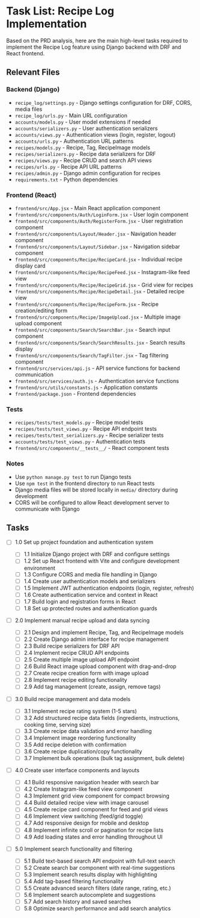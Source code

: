 # Task List: Recipe Log Implementation

Based on the PRD analysis, here are the main high-level tasks required to implement the Recipe Log feature using Django
backend with DRF and React frontend.

## Relevant Files

### Backend (Django)

- `recipe_log/settings.py` - Django settings configuration for DRF, CORS, media files
- `recipe_log/urls.py` - Main URL configuration
- `accounts/models.py` - User model extensions if needed
- `accounts/serializers.py` - User authentication serializers
- `accounts/views.py` - Authentication views (login, register, logout)
- `accounts/urls.py` - Authentication URL patterns
- `recipes/models.py` - Recipe, Tag, RecipeImage models
- `recipes/serializers.py` - Recipe data serializers for DRF
- `recipes/views.py` - Recipe CRUD and search API views
- `recipes/urls.py` - Recipe API URL patterns
- `recipes/admin.py` - Django admin configuration for recipes
- `requirements.txt` - Python dependencies

### Frontend (React)

- `frontend/src/App.jsx` - Main React application component
- `frontend/src/components/Auth/LoginForm.jsx` - User login component
- `frontend/src/components/Auth/RegisterForm.jsx` - User registration component
- `frontend/src/components/Layout/Header.jsx` - Navigation header component
- `frontend/src/components/Layout/Sidebar.jsx` - Navigation sidebar component
- `frontend/src/components/Recipe/RecipeCard.jsx` - Individual recipe display card
- `frontend/src/components/Recipe/RecipeFeed.jsx` - Instagram-like feed view
- `frontend/src/components/Recipe/RecipeGrid.jsx` - Grid view for recipes
- `frontend/src/components/Recipe/RecipeDetail.jsx` - Detailed recipe view
- `frontend/src/components/Recipe/RecipeForm.jsx` - Recipe creation/editing form
- `frontend/src/components/Recipe/ImageUpload.jsx` - Multiple image upload component
- `frontend/src/components/Search/SearchBar.jsx` - Search input component
- `frontend/src/components/Search/SearchResults.jsx` - Search results display
- `frontend/src/components/Search/TagFilter.jsx` - Tag filtering component
- `frontend/src/services/api.js` - API service functions for backend communication
- `frontend/src/services/auth.js` - Authentication service functions
- `frontend/src/utils/constants.js` - Application constants
- `frontend/package.json` - Frontend dependencies

### Tests

- `recipes/tests/test_models.py` - Recipe model tests
- `recipes/tests/test_views.py` - Recipe API endpoint tests
- `recipes/tests/test_serializers.py` - Recipe serializer tests
- `accounts/tests/test_views.py` - Authentication tests
- `frontend/src/components/__tests__/` - React component tests

### Notes

- Use `python manage.py test` to run Django tests
- Use `npm test` in the frontend directory to run React tests
- Django media files will be stored locally in `media/` directory during development
- CORS will be configured to allow React development server to communicate with Django

## Tasks

- [ ] 1.0 Set up project foundation and authentication system

  - [ ] 1.1 Initialize Django project with DRF and configure settings
  - [ ] 1.2 Set up React frontend with Vite and configure development environment
  - [ ] 1.3 Configure CORS and media file handling in Django
  - [ ] 1.4 Create user authentication models and serializers
  - [ ] 1.5 Implement JWT authentication endpoints (login, register, refresh)
  - [ ] 1.6 Create authentication service and context in React
  - [ ] 1.7 Build login and registration forms in React
  - [ ] 1.8 Set up protected routes and authentication guards

- [ ] 2.0 Implement manual recipe upload and data syncing

  - [ ] 2.1 Design and implement Recipe, Tag, and RecipeImage models
  - [ ] 2.2 Create Django admin interface for recipe management
  - [ ] 2.3 Build recipe serializers for DRF API
  - [ ] 2.4 Implement recipe CRUD API endpoints
  - [ ] 2.5 Create multiple image upload API endpoint
  - [ ] 2.6 Build React image upload component with drag-and-drop
  - [ ] 2.7 Create recipe creation form with image upload
  - [ ] 2.8 Implement recipe editing functionality
  - [ ] 2.9 Add tag management (create, assign, remove tags)

- [ ] 3.0 Build recipe management and data models

  - [ ] 3.1 Implement recipe rating system (1-5 stars)
  - [ ] 3.2 Add structured recipe data fields (ingredients, instructions, cooking time, serving size)
  - [ ] 3.3 Create recipe data validation and error handling
  - [ ] 3.4 Implement image reordering functionality
  - [ ] 3.5 Add recipe deletion with confirmation
  - [ ] 3.6 Create recipe duplication/copy functionality
  - [ ] 3.7 Implement bulk operations (bulk tag assignment, bulk delete)

- [ ] 4.0 Create user interface components and layouts

  - [ ] 4.1 Build responsive navigation header with search bar
  - [ ] 4.2 Create Instagram-like feed view component
  - [ ] 4.3 Implement grid view component for compact browsing
  - [ ] 4.4 Build detailed recipe view with image carousel
  - [ ] 4.5 Create recipe card component for feed and grid views
  - [ ] 4.6 Implement view switching (feed/grid toggle)
  - [ ] 4.7 Add responsive design for mobile and desktop
  - [ ] 4.8 Implement infinite scroll or pagination for recipe lists
  - [ ] 4.9 Add loading states and error handling throughout UI

- [ ] 5.0 Implement search functionality and filtering
  - [ ] 5.1 Build text-based search API endpoint with full-text search
  - [ ] 5.2 Create search bar component with real-time suggestions
  - [ ] 5.3 Implement search results display with highlighting
  - [ ] 5.4 Add tag-based filtering functionality
  - [ ] 5.5 Create advanced search filters (date range, rating, etc.)
  - [ ] 5.6 Implement search autocomplete and suggestions
  - [ ] 5.7 Add search history and saved searches
  - [ ] 5.8 Optimize search performance and add search analytics
